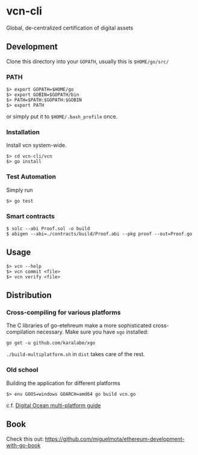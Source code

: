 # vcn-cli

Global, de-centralized certification of digital assets

## Development

Clone this directory into your `GOPATH`, usually this is `$HOME/go/src/`

### PATH

```
$> export GOPATH=$HOME/go
$> export GOBIN=$GOPATH/bin
$> PATH=$PATH:$GOPATH:$GOBIN
$> export PATH
```

or simply put it to `$HOME/.bash_profile` once.

### Installation

Install vcn system-wide.

```
$> cd vcn-cli/vcn
$> go install
```

### Test Automation
Simply run

```
$> go test
```

### Smart contracts

```
$ solc --abi Proof.sol -o build
$ abigen --abi=./contracts/build/Proof.abi --pkg proof --out=Proof.go
```


## Usage

```
$> vcn --help
$> vcn commit <file> 
$> vcn verify <file>
```

## Distribution

### Cross-compiling for various platforms

The C libraries of go-etehreum make a more sophisticated cross-compilation
necessary. Make sure you have `xgo` installed:

```
go get -u github.com/karalabe/xgo
```

`./build-multiplatform.sh` in `dist` takes care of the rest.


### Old school

Building the application for different platforms
```
$> env GOOS=windows GOARCH=amd64 go build vcn.go 
```
c.f. [Digital Ocean multi-platform guide](https://www.digitalocean.com/community/tutorials/how-to-build-go-executables-for-multiple-platforms-on-ubuntu-16-04)


## Book

Check this out: https://github.com/miguelmota/ethereum-development-with-go-book